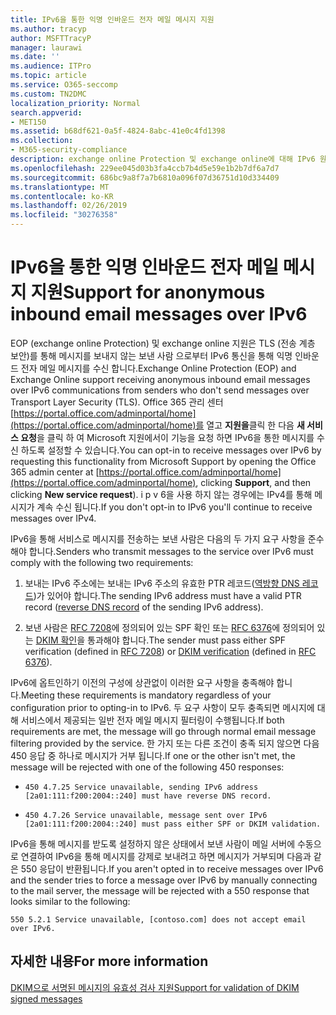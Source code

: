 ```yaml
---
title: IPv6을 통한 익명 인바운드 전자 메일 메시지 지원
ms.author: tracyp
author: MSFTTracyP
manager: laurawi
ms.date: ''
ms.audience: ITPro
ms.topic: article
ms.service: O365-seccomp
ms.custom: TN2DMC
localization_priority: Normal
search.appverid:
- MET150
ms.assetid: b68df621-0a5f-4824-8abc-41e0c4fd1398
ms.collection:
- M365-security-compliance
description: exchange online Protection 및 exchange online에 대해 IPv6 원본에서 익명 메시지에 대 한 지원을 구성 하는 방법을 알아봅니다.
ms.openlocfilehash: 229ee045d03b3fa4ccb7b4d5e59e1b2b7df6a7d7
ms.sourcegitcommit: 686bc9a8f7a7b6810a096f07d36751d10d334409
ms.translationtype: MT
ms.contentlocale: ko-KR
ms.lasthandoff: 02/26/2019
ms.locfileid: "30276358"
---
```

# <a name="support-for-anonymous-inbound-email-messages-over-ipv6"></a><span data-ttu-id="1298e-103">IPv6을 통한 익명 인바운드 전자 메일 메시지 지원</span><span class="sxs-lookup"><span data-stu-id="1298e-103">Support for anonymous inbound email messages over IPv6</span></span>

<span data-ttu-id="1298e-104">EOP (exchange online Protection) 및 exchange online 지원은 TLS (전송 계층 보안)를 통해 메시지를 보내지 않는 보낸 사람 으로부터 IPv6 통신을 통해 익명 인바운드 전자 메일 메시지를 수신 합니다.</span><span class="sxs-lookup"><span data-stu-id="1298e-104">Exchange Online Protection (EOP) and Exchange Online support receiving anonymous inbound email messages over IPv6 communications from senders who don't send messages over Transport Layer Security (TLS).</span></span> <span data-ttu-id="1298e-105">Office 365 관리 센터 [https://portal.office.com/adminportal/home](https://portal.office.com/adminportal/home)를 열고 **지원을**클릭 한 다음 **새 서비스 요청**을 클릭 하 여 Microsoft 지원에서이 기능을 요청 하면 IPv6을 통한 메시지를 수신 하도록 설정할 수 있습니다.</span><span class="sxs-lookup"><span data-stu-id="1298e-105">You can opt-in to receive messages over IPv6 by requesting this functionality from Microsoft Support by opening the Office 365 admin center at [https://portal.office.com/adminportal/home](https://portal.office.com/adminportal/home), clicking **Support**, and then clicking **New service request**).</span></span> <span data-ttu-id="1298e-106">i p v 6을 사용 하지 않는 경우에는 IPv4를 통해 메시지가 계속 수신 됩니다.</span><span class="sxs-lookup"><span data-stu-id="1298e-106">If you don't opt-in to IPv6 you'll continue to receive messages over IPv4.</span></span>
  
<span data-ttu-id="1298e-107">IPv6을 통해 서비스로 메시지를 전송하는 보낸 사람은 다음의 두 가지 요구 사항을 준수해야 합니다.</span><span class="sxs-lookup"><span data-stu-id="1298e-107">Senders who transmit messages to the service over IPv6 must comply with the following two requirements:</span></span>
  
1. <span data-ttu-id="1298e-108">보내는 IPv6 주소에는 보내는 IPv6 주소의 유효한 PTR 레코드([역방향 DNS 레코드](https://en.wikipedia.org/wiki/Reverse_DNS_lookup))가 있어야 합니다.</span><span class="sxs-lookup"><span data-stu-id="1298e-108">The sending IPv6 address must have a valid PTR record ([reverse DNS record](https://en.wikipedia.org/wiki/Reverse_DNS_lookup) of the sending IPv6 address).</span></span> 
    
2. <span data-ttu-id="1298e-109">보낸 사람은 [RFC 7208](https://tools.ietf.org/html/rfc7208)에 정의되어 있는 SPF 확인 또는 [RFC 6376](http://dkim.org/)에 정의되어 있는 [DKIM 확인](https://www.rfc-editor.org/rfc/rfc6376.txt)을 통과해야 합니다.</span><span class="sxs-lookup"><span data-stu-id="1298e-109">The sender must pass either SPF verification (defined in [RFC 7208](https://tools.ietf.org/html/rfc7208)) or [DKIM verification](http://dkim.org/) (defined in [RFC 6376](https://www.rfc-editor.org/rfc/rfc6376.txt)).</span></span>
    
<span data-ttu-id="1298e-110">IPv6에 옵트인하기 이전의 구성에 상관없이 이러한 요구 사항을 충족해야 합니다.</span><span class="sxs-lookup"><span data-stu-id="1298e-110">Meeting these requirements is mandatory regardless of your configuration prior to opting-in to IPv6.</span></span> <span data-ttu-id="1298e-111">두 요구 사항이 모두 충족되면 메시지에 대해 서비스에서 제공되는 일반 전자 메일 메시지 필터링이 수행됩니다.</span><span class="sxs-lookup"><span data-stu-id="1298e-111">If both requirements are met, the message will go through normal email message filtering provided by the service.</span></span> <span data-ttu-id="1298e-112">한 가지 또는 다른 조건이 충족 되지 않으면 다음 450 응답 중 하나로 메시지가 거부 됩니다.</span><span class="sxs-lookup"><span data-stu-id="1298e-112">If one or the other isn't met, the message will be rejected with one of the following 450 responses:</span></span>
  
-  `450 4.7.25 Service unavailable, sending IPv6 address [2a01:111:f200:2004::240] must have reverse DNS record.`
    
-  `450 4.7.26 Service unavailable, message sent over IPv6 [2a01:111:f200:2004::240] must pass either SPF or DKIM validation.`
    
<span data-ttu-id="1298e-113">IPv6을 통해 메시지를 받도록 설정하지 않은 상태에서 보낸 사람이 메일 서버에 수동으로 연결하여 IPv6을 통해 메시지를 강제로 보내려고 하면 메시지가 거부되며 다음과 같은 550 응답이 반환됩니다.</span><span class="sxs-lookup"><span data-stu-id="1298e-113">If you aren't opted in to receive messages over IPv6 and the sender tries to force a message over IPv6 by manually connecting to the mail server, the message will be rejected with a 550 response that looks similar to the following:</span></span>
  
 `550 5.2.1 Service unavailable, [contoso.com] does not accept email over IPv6.`
  
## <a name="for-more-information"></a><span data-ttu-id="1298e-114">자세한 내용</span><span class="sxs-lookup"><span data-stu-id="1298e-114">For more information</span></span>

[<span data-ttu-id="1298e-115">DKIM으로 서명된 메시지의 유효성 검사 지원</span><span class="sxs-lookup"><span data-stu-id="1298e-115">Support for validation of DKIM signed messages</span></span>](support-for-validation-of-dkim-signed-messages.md)
  

